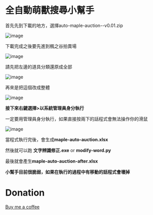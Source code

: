 # 全自動萌獸搜尋小幫手

首先先到下載的地方，選擇auto-maple-auction--v0.01.zip

![image](https://user-images.githubusercontent.com/79703512/235347801-175bec22-1637-4ad9-8cef-150a8c82492b.png)


下載完成之後要先進到楓之谷拍賣場

![image](https://user-images.githubusercontent.com/79703512/235347755-b0d2c371-1c9e-4f4b-9595-038253bb0d1c.png)


請先把左邊的道具分類還原成全部

![image](https://user-images.githubusercontent.com/79703512/235347815-70e6fa33-5dad-4991-9df0-bc3f65c6ed55.png)

再來是把這個改成整體

![image](https://user-images.githubusercontent.com/79703512/235347821-8cb085b4-8b12-459b-8ded-5d28c974dc0f.png)

**接下來右鍵選擇>以系統管理員身分執行**

一定要用管理員身分執行，如果直接按兩下的話程式會無法操作你的滑鼠

![image](https://user-images.githubusercontent.com/79703512/235347829-8bb3913d-b50a-40c3-a7e7-f65639d92a88.png)

當程式執行完後，會生成**maple-auto-auction.xlsx**

然後就可以跑 **文字辨識修正.exe** or **modify-word.py**

最後就會產生**maple-auto-auction-after.xlsx**

**小幫手目前很脆弱，如果在執行的過程中有移動的話程式會壞掉**

# Donation
[Buy me a coffee](https://www.buymeacoffee.com/huangmitch)
